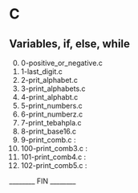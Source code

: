 # C
## Variables, if, else, while

0. 0-positive_or_negative.c
1. 1-last_digit.c
2. 2-prit_alphabet.c
3. 3-print_alphabets.c
4. 4-print_alphabt.c
5. 5-print_numbers.c
6. 6-print_numberz.c
7. 7-print_tebahpla.c
8. 8-print_base16.c
9. 9-print_comb.c :
10. 100-print_comb3.c :
11. 101-print_comb4.c :
12. 102-print_comb5.c :

________ FIN ________